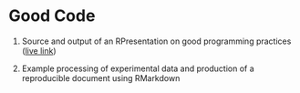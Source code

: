 # Good Code 

1. Source and output of an RPresentation on good programming practices ([live link](http://jackbrookes.github.io/good-code-r-presentation/output/presentation.html#/))

2. Example processing of experimental data and production of a reproducible document using RMarkdown
